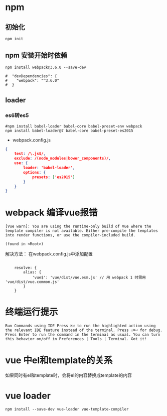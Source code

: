 # npm

## 初始化

```shell script
npm init
```

## npm 安装开始时依赖

```shell script
npm install webpack@3.6.0 --save-dev

#  "devDependencies": {
#    "webpack": "^3.6.0"
#  }
```

## loader

### es6转es5

```shell script
#npm install babel-loader babel-core babel-preset-env webpack
npm install babel-loader@7 babel-core babel-preset-es2015
```
- webpack.config.js
```json
{
    test: /\.js$/,
    exclude: /(node_modules|bower_components)/,
    use: {
        loader: 'babel-loader',
        options: {
            presets: ['es2015']
        }
    }
}
```

# webpack 编译vue报错
```shell script
[Vue warn]: You are using the runtime-only build of Vue where the template compiler is not available. Either pre-compile the templates into render functions, or use the compiler-included build.

(found in <Root>)
```

解决方法：
在webpack.config.js中添加配置
```shell script

    resolve: {
        alias: {
            'vue$': 'vue/dist/vue.esm.js' // 用 webpack 1 时需用 'vue/dist/vue.common.js'
        }
    }
```

# 终端运行提示

```shell script
Run Commands using IDE Press ⌘⏎ to run the highlighted action using the relevant IDE feature instead of the terminal. Press ⇧⌘⏎ for debug. Press Enter to run the command in the terminal as usual. You can turn this behavior on/off in Preferences | Tools | Terminal. Got it!
```

# vue 中el和template的关系

如果同时有el和template时，会将el的内容替换成template的内容

# vue loader

```shell script
npm install --save-dev vue-loader vue-template-compiler

```

